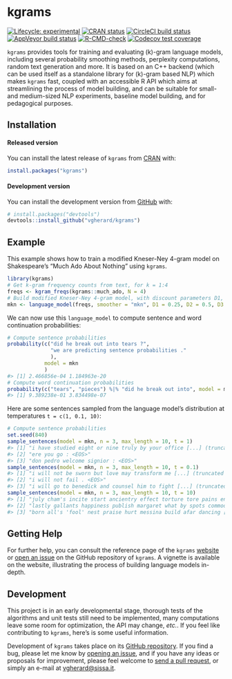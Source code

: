 
<!-- README.md is generated from README.Rmd. Please edit that file -->

# kgrams

<!-- badges: start -->

[![Lifecycle:
experimental](https://img.shields.io/badge/lifecycle-experimental-orange.svg)](https://lifecycle.r-lib.org/articles/stages.html)
[![CRAN
status](https://www.r-pkg.org/badges/version/kgrams)](https://CRAN.R-project.org/package=kgrams)
[![CircleCI build
status](https://circleci.com/gh/vgherard/kgrams.svg?style=svg)](https://circleci.com/gh/vgherard/kgrams)
[![AppVeyor build
status](https://ci.appveyor.com/api/projects/status/github/vgherard/kgrams?branch=main&svg=true)](https://ci.appveyor.com/project/vgherard/kgrams)
[![R-CMD-check](https://github.com/vgherard/kgrams/workflows/R-CMD-check/badge.svg)](https://github.com/vgherard/kgrams/actions)
[![Codecov test
coverage](https://codecov.io/gh/vgherard/kgrams/branch/main/graph/badge.svg)](https://codecov.io/gh/vgherard/kgrams?branch=main)
<!-- badges: end -->

`kgrams` provides tools for training and evaluating \(k\)-gram language
models, including several probability smoothing methods, perplexity
computations, random text generation and more. It is based on an C++
backend (which can be used itself as a standalone library for \(k\)-gram
based NLP) which makes `kgrams` fast, coupled with an accessible R API
which aims at streamlining the process of model building, and can be
suitable for small- and medium-sized NLP experiments, baseline model
building, and for pedagogical purposes.

## Installation

#### Released version

You can install the latest release of `kgrams` from
[CRAN](https://cran.r-project.org/web/packages/kgrams/index.html) with:

``` r
install.packages("kgrams")
```

#### Development version

You can install the development version from
[GitHub](https://github.com/vgherard/kgrams) with:

``` r
# install.packages("devtools")
devtools::install_github("vgherard/kgrams")
```

## Example

This example shows how to train a modified Kneser-Ney 4-gram model on
Shakespeare’s “Much Ado About Nothing” using `kgrams`.

``` r
library(kgrams)
# Get k-gram frequency counts from text, for k = 1:4
freqs <- kgram_freqs(kgrams::much_ado, N = 4)
# Build modified Kneser-Ney 4-gram model, with discount parameters D1, D2, D3.
mkn <- language_model(freqs, smoother = "mkn", D1 = 0.25, D2 = 0.5, D3 = 0.75)
```

We can now use this `language_model` to compute sentence and word
continuation probabilities:

``` r
# Compute sentence probabilities
probability(c("did he break out into tears ?",
              "we are predicting sentence probabilities ."
              ), 
            model = mkn
            )
#> [1] 2.466856e-04 1.184963e-20
# Compute word continuation probabilities
probability(c("tears", "pieces") %|% "did he break out into", model = mkn)
#> [1] 9.389238e-01 3.834498e-07
```

Here are some sentences sampled from the language model’s distribution
at temperatures `t = c(1, 0.1, 10)`:

``` r
# Compute sentence probabilities
set.seed(840)
sample_sentences(model = mkn, n = 3, max_length = 10, t = 1)
#> [1] "i have studied eight or nine truly by your office [...] (truncated output)"
#> [2] "ere you go : <EOS>"                                                        
#> [3] "don pedro welcome signior : <EOS>"
sample_sentences(model = mkn, n = 3, max_length = 10, t = 0.1)
#> [1] "i will not be sworn but love may transform me [...] (truncated output)" 
#> [2] "i will not fail . <EOS>"                                                
#> [3] "i will go to benedick and counsel him to fight [...] (truncated output)"
sample_sentences(model = mkn, n = 3, max_length = 10, t = 10)
#> [1] "july cham's incite start ancientry effect torture tore pains endings [...] (truncated output)"   
#> [2] "lastly gallants happiness publish margaret what by spots commodity wake [...] (truncated output)"
#> [3] "born all's 'fool' nest praise hurt messina build afar dancing [...] (truncated output)"
```

## Getting Help

For further help, you can consult the reference page of the `kgrams`
[website](https://vgherard.github.io/kgrams/) or [open an
issue](https://github.com/vgherard/kgrams/issues) on the GitHub
repository of `kgrams`. A vignette is available on the website,
illustrating the process of building language models in-depth.

## Development

This project is in an early developmental stage, thorough tests of the
algorithms and unit tests still need to be implemented, many
computations leave some room for optimization, the API may change,
*etc.*. If you feel like contributing to `kgrams`, here’s is some useful
information.

Development of `kgrams` takes place on its [GitHub
repository](https://github.com/vgherard/kgrams/). If you find a bug,
please let me know by [opening an
issue](https://github.com/vgherard/kgrams/issues), and if you have any
ideas or proposals for improvement, please feel welcome to [send a pull
request](https://github.com/vgherard/kgrams/pulls), or simply an e-mail
at <vgherard@sissa.it>.
